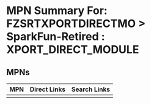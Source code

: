 



# MPN Summary For: FZSRTXPORTDIRECTMO > SparkFun-Retired : XPORT_DIRECT_MODULE

## MPNs
  

|MPN|Direct Links|Search Links|
| :--- | :--- | :--- |
||||
